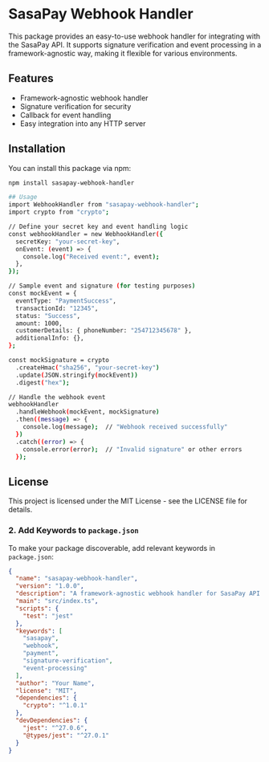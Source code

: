 # SasaPay Webhook Handler

This package provides an easy-to-use webhook handler for integrating with the SasaPay API. It supports signature verification and event processing in a framework-agnostic way, making it flexible for various environments.

## Features

- Framework-agnostic webhook handler
- Signature verification for security
- Callback for event handling
- Easy integration into any HTTP server

## Installation

You can install this package via npm:

```bash
npm install sasapay-webhook-handler

## Usage
import WebhookHandler from "sasapay-webhook-handler";
import crypto from "crypto";

// Define your secret key and event handling logic
const webhookHandler = new WebhookHandler({
  secretKey: "your-secret-key",
  onEvent: (event) => {
    console.log("Received event:", event);
  },
});

// Sample event and signature (for testing purposes)
const mockEvent = {
  eventType: "PaymentSuccess",
  transactionId: "12345",
  status: "Success",
  amount: 1000,
  customerDetails: { phoneNumber: "254712345678" },
  additionalInfo: {},
};

const mockSignature = crypto
  .createHmac("sha256", "your-secret-key")
  .update(JSON.stringify(mockEvent))
  .digest("hex");

// Handle the webhook event
webhookHandler
  .handleWebhook(mockEvent, mockSignature)
  .then((message) => {
    console.log(message);  // "Webhook received successfully"
  })
  .catch((error) => {
    console.error(error);  // "Invalid signature" or other errors
  });
```

## License

This project is licensed under the MIT License - see the LICENSE file for details.

### 2. **Add Keywords to `package.json`**

To make your package discoverable, add relevant keywords in `package.json`:

```json
{
  "name": "sasapay-webhook-handler",
  "version": "1.0.0",
  "description": "A framework-agnostic webhook handler for SasaPay API.",
  "main": "src/index.ts",
  "scripts": {
    "test": "jest"
  },
  "keywords": [
    "sasapay",
    "webhook",
    "payment",
    "signature-verification",
    "event-processing"
  ],
  "author": "Your Name",
  "license": "MIT",
  "dependencies": {
    "crypto": "^1.0.1"
  },
  "devDependencies": {
    "jest": "^27.0.6",
    "@types/jest": "^27.0.1"
  }
}
